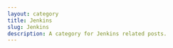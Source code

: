 ```yaml
---
layout: category
title: Jenkins
slug: Jenkins
description: A category for Jenkins related posts.
---
```

